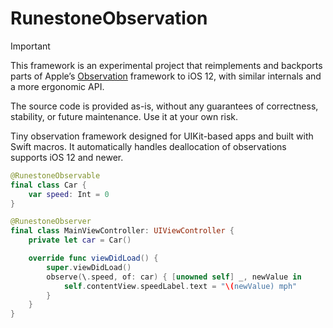 # RunestoneObservation

> [!IMPORTANT]
> This framework is an experimental project that reimplements and backports parts of Apple’s [Observation](https://github.com/swiftlang/swift/tree/main/stdlib/public/Observation/Sources/Observation) framework to iOS 12, with similar internals and a more ergonomic API.
> 
> The source code is provided as-is, without any guarantees of correctness, stability, or future maintenance. Use it at your own risk.

Tiny observation framework designed for UIKit-based apps and built with Swift macros. It automatically handles deallocation of observations supports iOS 12 and newer.

```swift
@RunestoneObservable
final class Car {
    var speed: Int = 0
}

@RunestoneObserver
final class MainViewController: UIViewController {
    private let car = Car()

    override func viewDidLoad() {
        super.viewDidLoad()
        observe(\.speed, of: car) { [unowned self] _, newValue in
            self.contentView.speedLabel.text = "\(newValue) mph"
        }
    }
}
```
